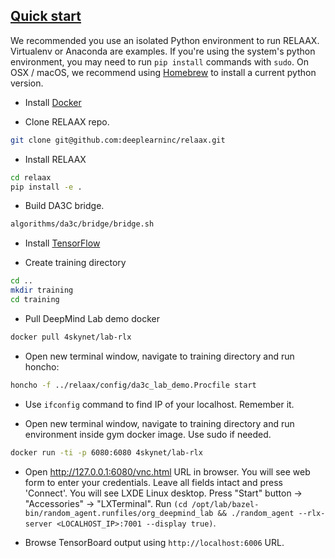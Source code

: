 ## [Quick start](#quick-start)

We recommended you use an isolated Python environment to run RELAAX. Virtualenv or Anaconda are examples. If you're using the system's python environment, you may need to run `pip install` commands with `sudo`. On OSX / macOS, we recommend using [Homebrew](http://brew.sh/) to install a current python version.

* Install <a href="https://docs.docker.com/engine/installation/" target="_blank">Docker</a>

* Clone RELAAX repo.
```bash
git clone git@github.com:deeplearninc/relaax.git
```

* Install RELAAX
```bash
cd relaax
pip install -e .
```

* Build DA3C bridge.
```bash
algorithms/da3c/bridge/bridge.sh
```

* Install <a href="https://www.tensorflow.org/get_started/os_setup" target="_blank">TensorFlow</a>

* Create training directory
```bash
cd ..
mkdir training
cd training
```

* Pull DeepMind Lab demo docker
```bash
docker pull 4skynet/lab-rlx
```

* Open new terminal window, navigate to training directory and run honcho:
```bash
honcho -f ../relaax/config/da3c_lab_demo.Procfile start
```

* Use `ifconfig` command to find IP of your localhost. Remember it.

* Open new terminal window, navigate to training directory and run environment inside gym docker image. Use sudo if needed.
```bash
docker run -ti -p 6080:6080 4skynet/lab-rlx
```

* Open http://127.0.0.1:6080/vnc.html URL in browser.
You will see web form to enter your credentials. Leave all fields intact and press 'Connect'.
You will see LXDE Linux desktop.
Press "Start" button -> "Accessories" -> "LXTerminal".
Run `(cd /opt/lab/bazel-bin/random_agent.runfiles/org_deepmind_lab && ./random_agent --rlx-server <LOCALHOST_IP>:7001 --display true)`.

* Browse TensorBoard output using `http://localhost:6006` URL.
